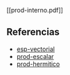 [[prod-interno.pdf]]

## Referencias
- [esp-vectorial](./esp-vectorial.md)
- [prod-escalar](./prod-escalar.md)
- [prod-hermitico](./prod-hermitico.md)
